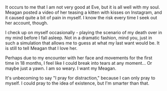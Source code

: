 It occurs to me that I am not very good at Eve, but it is all well with my soul. Meagan posted a video of her teasing a kitten with kisses on Instagram, and it caused quite a bit of pain in myself. I know the risk every time I seek out her account, though.

I check up on myself occasionally - playing the scenario of my death over in my mind before I fall asleep. Not in a dramatic fashion, mind you, just in such a simulation that allows me to guess at what my last want would be. It is still to tell Meagan that I love her.

Perhaps due to my encounter with her face and movements for the first time in 18 months, I feel like I could break into tears at any moment... Or maybe just a yawn. I am so weary. I want my Meagan.

It's unbecoming to say "I pray for distraction," because I can only pray to myself. I could pray to the idea of existence, but I'm smarter than that.
